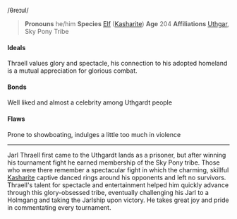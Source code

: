 /θɾeɪul/

> **Pronouns** he/him
> **Species** [Elf](../../Species/Homonids/Elves.md) ([Kasharite](../../Locations/Kashar/Kashar.md))
> **Age** 204
> **Affiliations** [Uthgar](../../Cosmology/Daemons/Apotheotes/Uthgar.md), Sky Pony Tribe

#### Ideals
Thraell values glory and spectacle, his connection to his adopted homeland is a mutual appreciation for glorious combat.

#### Bonds
Well liked and almost a celebrity among Uthgardt people

#### Flaws
Prone to showboating, indulges a little too much in violence

---

Jarl Thraell first came to the Uthgardt lands as a prisoner, but after winning his tournament fight he earned membership of the Sky Pony tribe. Those who were there remember a spectacular fight in which the charming, skillful [Kasharite](../../Locations/Kashar/Kashar.md) captive danced rings around his opponents and left no survivors. Thraell's talent for spectacle and entertainment helped him quickly advance through this glory-obsessed tribe, eventually challenging his Jarl to a Holmgang and taking the Jarlship upon victory. He takes great joy and pride in commentating every tournament.